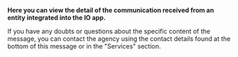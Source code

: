 **Here you can view the detail of the communication received from an entity integrated into the IO app.**

If you have any doubts or questions about the specific content of the message, you can contact the agency using the contact details found at the bottom of this message or in the "Services" section.
